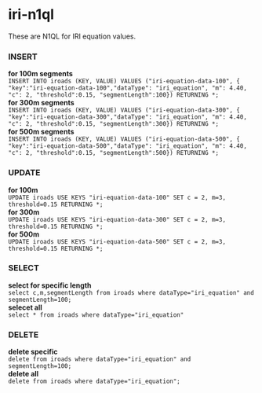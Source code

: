 # iri-n1ql
These are N1QL for IRI equation values. 



### INSERT  
**for 100m segments**  
`INSERT INTO iroads (KEY, VALUE) VALUES ("iri-equation-data-100",
      { "key":"iri-equation-data-100","dataType": "iri_equation", "m": 4.40, "c": 2, "threshold":0.15, "segmentLength":100}) RETURNING *;`  
**for 300m segments**  
`INSERT INTO iroads (KEY, VALUE) VALUES ("iri-equation-data-300",
      {  "key":"iri-equation-data-300","dataType": "iri_equation", "m": 4.40, "c": 2, "threshold":0.15, "segmentLength":300}) RETURNING *;`  
**for 500m segments**  
`INSERT INTO iroads (KEY, VALUE) VALUES ("iri-equation-data-500",
      {  "key":"iri-equation-data-500","dataType": "iri_equation", "m": 4.40, "c": 2, "threshold":0.15, "segmentLength":500}) RETURNING *;`  
      
 ### UPDATE  
 **for 100m**  
 `UPDATE iroads USE KEYS "iri-equation-data-100" SET c = 2, m=3, threshold=0.15 RETURNING *;`    
 **for 300m**  
 `UPDATE iroads USE KEYS "iri-equation-data-300" SET c = 2, m=3, threshold=0.15 RETURNING *;`    
 **for 500m**  
 `UPDATE iroads USE KEYS "iri-equation-data-500" SET c = 2, m=3, threshold=0.15 RETURNING *;`  
  
 ### SELECT  
 **select for specific length**  
 `select c,m,segmentLength from iroads where dataType="iri_equation" and segmentLength=100;`  
 **selecet all**  
 `select * from iroads where dataType="iri_equation"`  
 
 ### DELETE  
 **delete specific**  
 `delete from iroads where dataType="iri_equation" and segmentLength=100;`  
 **delete all**  
 `delete from iroads where dataType="iri_equation";`  
